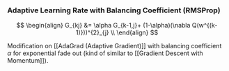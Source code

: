 
### Adaptive Learning Rate with Balancing Coefficient (RMSProp)
$$
\begin{align}
G_{kj} &= \alpha G_{k-1,j}+ (1-\alpha)(\nabla Q(w^{(k-1)}))^{2}_{j} \\
\end{align}
$$

Modification on [[AdaGrad (Adaptive Gradient)]] with balancing coefficient $\alpha$ for exponential fade out (kind of similar to [[Gradient Descent with Momentum]]).


